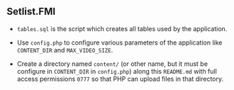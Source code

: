 ## Setlist.FMI

* `tables.sql` is the script which creates all tables used by the application.

* Use `config.php` to configure various parameters of the application like `CONTENT_DIR` and `MAX_VIDEO_SIZE`.

* Create a directory named `content/` (or other name, but it must be configure in `CONTENT_DIR` in `config.php`) along this `README.md` with full access permissions `0777` so that PHP can upload files in that directory.
